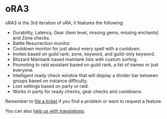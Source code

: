 # oRA3
oRA3 is the 3rd iteration of oRA, it features the following:

 - Durability, Latency, Gear (item level, missing gems, missing enchants) and Zone checks.
 - Battle Resurrection monitor.
 - Cooldown monitor for just about every spell with a cooldown.
 - Invites based on guild rank, zone, keyword, and guild-only keyword.
 - Blizzard Maintank based maintank lists with custom sorting.
 - Promoting to raid assistant based on guild rank, a list of names or just everyone.
 - Intelligent ready check window that will display a divider bar between groups based on instance difficulty.
 - Loot settings based on party or raid.
 - Works in party for ready checks, gear checks and cooldowns

Remember to [file a ticket](http://www.wowace.com/addons/ora3/tickets/) if you find a problem or want to request a feature.

You can also [help us with translations](http://www.wowace.com/addons/ora3/localization/).
